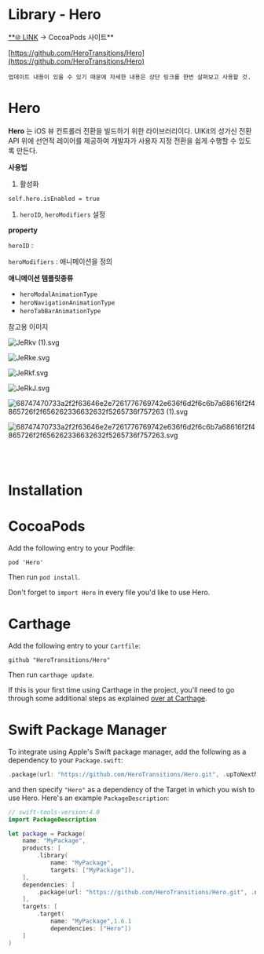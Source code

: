 # Library - Hero

[\*\*🌐 LINK](https://cocoapods.org/pods/Hero) → CocoaPods 사이트\*\*

[https://github.com/HeroTransitions/Hero](https://github.com/HeroTransitions/Hero)

`업데이트 내용이 있을 수 있기 때문에 자세한 내용은 상단 링크를 한번 살펴보고 사용할 것.`

# Hero

**Hero** 는 iOS 뷰 컨트롤러 전환을 빌드하기 위한 라이브러리이다. UIKit의 성가신 전환 API 위에 선언적 레이어를 제공하여 개발자가 사용자 지정 전환을 쉽게 수행할 수 있도록 만든다.

**사용법**

1. 활성화

`self.hero.isEnabled = true`

1. `heroID`, `heroModifiers` 설정

**property**

`heroID` :

`heroModifiers` : 애니메이션을 정의

**애니메이션 템플릿종류**

- `heroModalAnimationType`
- `heroNavigationAnimationType`
- `heroTabBarAnimationType`

참고용 이미지

![JeRkv (1).svg](<https://s3-us-west-2.amazonaws.com/secure.notion-static.com/ea2bc88f-cbdd-41db-a33b-dced027e9f5b/JeRkv_(1).svg>)

![JeRke.svg](https://s3-us-west-2.amazonaws.com/secure.notion-static.com/d7934878-5333-4a7b-9161-7e09e1e7e080/JeRke.svg)

![JeRkf.svg](https://s3-us-west-2.amazonaws.com/secure.notion-static.com/0a577e50-6a2f-4b88-8df4-6bbd10abd14f/JeRkf.svg)

![JeRkJ.svg](https://s3-us-west-2.amazonaws.com/secure.notion-static.com/74bfdd22-b6ce-4df5-ad9f-15a8163bdcfe/JeRkJ.svg)

![68747470733a2f2f63646e2e7261776769742e636f6d2f6c6b7a68616f2f4865726f2f656262336632632f5265736f757263 (1).svg](<https://s3-us-west-2.amazonaws.com/secure.notion-static.com/c84f6f7e-3b43-4c6f-a92a-bbe1e39b2171/68747470733a2f2f63646e2e7261776769742e636f6d2f6c6b7a68616f2f4865726f2f656262336632632f5265736f757263_(1).svg>)

![68747470733a2f2f63646e2e7261776769742e636f6d2f6c6b7a68616f2f4865726f2f656262336632632f5265736f757263.svg](https://s3-us-west-2.amazonaws.com/secure.notion-static.com/6e9e4dd6-8deb-478d-a7ab-cd76b80cff43/68747470733a2f2f63646e2e7261776769742e636f6d2f6c6b7a68616f2f4865726f2f656262336632632f5265736f757263.svg)

<br><br>

# Installation

# CocoaPods

Add the following entry to your Podfile:

`pod 'Hero'`

Then run `pod install`.

Don't forget to `import Hero` in every file you'd like to use Hero.

# Carthage

Add the following entry to your `Cartfile`:

```
github "HeroTransitions/Hero"
```

Then run `carthage update`.

If this is your first time using Carthage in the project, you'll need to go through some additional steps as explained [over at Carthage](https://github.com/Carthage/Carthage#adding-frameworks-to-an-application).

# Swift Package Manager

To integrate using Apple's Swift package manager, add the following as a dependency to your `Package.swift`:

```swift
.package(url: "https://github.com/HeroTransitions/Hero.git", .upToNextMajor(from: "1.3.0"))
```

and then specify `"Hero"` as a dependency of the Target in which you wish to use Hero. Here's an example `PackageDescription`:

```swift
// swift-tools-version:4.0
import PackageDescription

let package = Package(
    name: "MyPackage",
    products: [
        .library(
            name: "MyPackage",
            targets: ["MyPackage"]),
    ],
    dependencies: [
        .package(url: "https://github.com/HeroTransitions/Hero.git", .upToNextMajor(from: "1.6.1"))
    ],
    targets: [
        .target(
            name: "MyPackage",1.6.1
            dependencies: ["Hero"])
    ]
)
```

